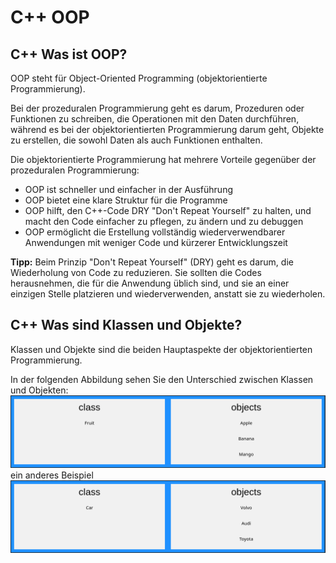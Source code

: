 # C++ OOP
## C++ Was ist OOP?
OOP steht für Object-Oriented Programming (objektorientierte Programmierung).

Bei der prozeduralen Programmierung geht es darum, Prozeduren oder Funktionen zu schreiben, die Operationen mit den Daten durchführen, während es bei der objektorientierten Programmierung darum geht, Objekte zu erstellen, die sowohl Daten als auch Funktionen enthalten.

Die objektorientierte Programmierung hat mehrere Vorteile gegenüber der prozeduralen Programmierung:
- OOP ist schneller und einfacher in der Ausführung
- OOP bietet eine klare Struktur für die Programme
- OOP hilft, den C++-Code DRY "Don't Repeat Yourself" zu halten, und macht den Code einfacher zu pflegen, zu ändern und zu debuggen
- OOP ermöglicht die Erstellung vollständig wiederverwendbarer Anwendungen mit weniger Code und kürzerer Entwicklungszeit

**Tipp:** Beim Prinzip "Don't Repeat Yourself" (DRY) geht es darum, die Wiederholung von Code zu reduzieren. Sie sollten die Codes herausnehmen, die für die Anwendung üblich sind, und sie an einer einzigen Stelle platzieren und wiederverwenden, anstatt sie zu wiederholen.

## C++ Was sind Klassen und Objekte?
Klassen und Objekte sind die beiden Hauptaspekte der objektorientierten Programmierung.

In der folgenden Abbildung sehen Sie den Unterschied zwischen Klassen und Objekten:  
![Klassen Beispiel eins](../bilder/klassenundobjektbeispieleins.png)  
ein anderes Beispiel  
![Klassen Beispiel zwei](../bilder/klassenundobjektbeispielzwei.png)
